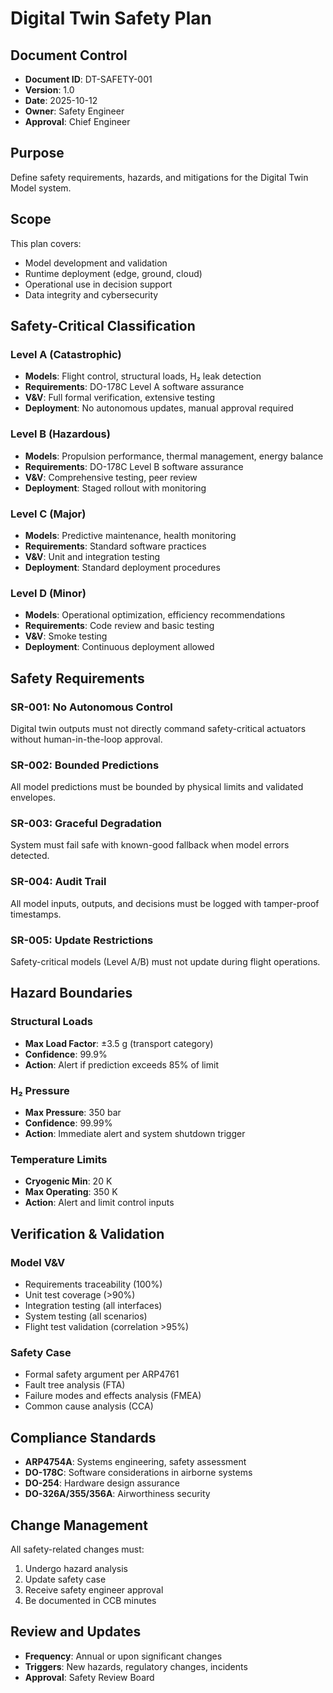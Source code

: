 # Digital Twin Safety Plan

## Document Control
- **Document ID**: DT-SAFETY-001
- **Version**: 1.0
- **Date**: 2025-10-12
- **Owner**: Safety Engineer
- **Approval**: Chief Engineer

## Purpose
Define safety requirements, hazards, and mitigations for the Digital Twin Model system.

## Scope
This plan covers:
- Model development and validation
- Runtime deployment (edge, ground, cloud)
- Operational use in decision support
- Data integrity and cybersecurity

## Safety-Critical Classification

### Level A (Catastrophic)
- **Models**: Flight control, structural loads, H₂ leak detection
- **Requirements**: DO-178C Level A software assurance
- **V&V**: Full formal verification, extensive testing
- **Deployment**: No autonomous updates, manual approval required

### Level B (Hazardous)
- **Models**: Propulsion performance, thermal management, energy balance
- **Requirements**: DO-178C Level B software assurance
- **V&V**: Comprehensive testing, peer review
- **Deployment**: Staged rollout with monitoring

### Level C (Major)
- **Models**: Predictive maintenance, health monitoring
- **Requirements**: Standard software practices
- **V&V**: Unit and integration testing
- **Deployment**: Standard deployment procedures

### Level D (Minor)
- **Models**: Operational optimization, efficiency recommendations
- **Requirements**: Code review and basic testing
- **V&V**: Smoke testing
- **Deployment**: Continuous deployment allowed

## Safety Requirements

### SR-001: No Autonomous Control
Digital twin outputs must not directly command safety-critical actuators without human-in-the-loop approval.

### SR-002: Bounded Predictions
All model predictions must be bounded by physical limits and validated envelopes.

### SR-003: Graceful Degradation
System must fail safe with known-good fallback when model errors detected.

### SR-004: Audit Trail
All model inputs, outputs, and decisions must be logged with tamper-proof timestamps.

### SR-005: Update Restrictions
Safety-critical models (Level A/B) must not update during flight operations.

## Hazard Boundaries

### Structural Loads
- **Max Load Factor**: ±3.5 g (transport category)
- **Confidence**: 99.9%
- **Action**: Alert if prediction exceeds 85% of limit

### H₂ Pressure
- **Max Pressure**: 350 bar
- **Confidence**: 99.99%
- **Action**: Immediate alert and system shutdown trigger

### Temperature Limits
- **Cryogenic Min**: 20 K
- **Max Operating**: 350 K
- **Action**: Alert and limit control inputs

## Verification & Validation

### Model V&V
- Requirements traceability (100%)
- Unit test coverage (>90%)
- Integration testing (all interfaces)
- System testing (all scenarios)
- Flight test validation (correlation >95%)

### Safety Case
- Formal safety argument per ARP4761
- Fault tree analysis (FTA)
- Failure modes and effects analysis (FMEA)
- Common cause analysis (CCA)

## Compliance Standards
- **ARP4754A**: Systems engineering, safety assessment
- **DO-178C**: Software considerations in airborne systems
- **DO-254**: Hardware design assurance
- **DO-326A/355/356A**: Airworthiness security

## Change Management
All safety-related changes must:
1. Undergo hazard analysis
2. Update safety case
3. Receive safety engineer approval
4. Be documented in CCB minutes

## Review and Updates
- **Frequency**: Annual or upon significant changes
- **Triggers**: New hazards, regulatory changes, incidents
- **Approval**: Safety Review Board
